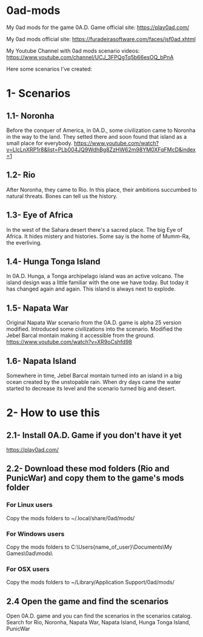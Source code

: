 # 0ad-mods
My 0ad mods for the game 0A.D.
Game official site: https://play0ad.com/

My 0ad mods official site: https://furadeirasoftware.com/faces/jsf0ad.xhtml


My Youtube Channel with 0ad mods scenario videos: https://www.youtube.com/channel/UCJ_3FPQgTq5b66esOQ_bPnA

Here some scenarios I've created:

# 1- Scenarios
## 1.1- Noronha
Before the conquer of America, in 0A.D., some civilization came to Noronha in the way to the land. They setted there and soon found that island as a small place for everybody.
https://www.youtube.com/watch?v=LlcLnXRP1r8&list=PLb004JQ9WdhBg8ZzHW62m98YM0XFqFMcD&index=1

## 1.2- Rio
After Noronha, they came to Rio. In this place, their ambitions succumbed to natural threats. Bones can tell us the history.

## 1.3- Eye of Africa
In the west of the Sahara desert there's a sacred place. The big Eye of Africa. It hides mistery and histories. Some say is the home of Mumm-Ra, the everliving.

## 1.4- Hunga Tonga Island
In 0A.D. Hunga, a Tonga archipelago island was an active volcano. The island design was a little familiar with the one we have today. But today it has changed again and again. This island is always next to explode.

## 1.5- Napata War
Original Napata War scenario from the 0A.D. game is alpha 25 version modified.
Introduced some civilizations into the scenario. Modified the Jebel Barcal montain making it accessible from the ground.
https://www.youtube.com/watch?v=XR9oCshfd98

## 1.6- Napata Island
Somewhere in time, Jebel Barcal montain turned into an island in a big ocean created by the unstopable rain. When dry days came the water started to decrease its level and the scenario turned big and desert.

# 2- How to use this
## 2.1- Install 0A.D. Game if you don't have it yet
https://play0ad.com/
## 2.2- Download these mod folders (Rio and PunicWar) and copy them to the game's mods folder
### For Linux users
Copy the mods folders to ~/.local/share/0ad/mods/
### For Windows users
Copy the mods folders to C:\Users\{name_of_user}\Documents\My Games\0ad\mods\
### For OSX users
Copy the mods folders to ~/Library/Application﻿ Support/0ad/mods/
## 2.4 Open the game and find the scenarios
Open 0A.D. game and you can find the scenarios in the scenarios catalog.
Search for Rio, Noronha, Napata War, Napata Island, Hunga Tonga Island, PunicWar

